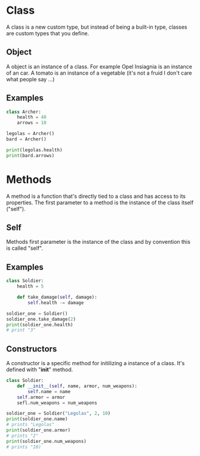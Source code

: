 # Class

A class is a new custom type, but instead of being a built-in type, classes are custom types that you define.

## Object

A object is an instance of a class. For example Opel Insiagnia is an instance of an car. A tomato is an instance of a vegetable (it's not a fruid I don't care what people say ...)

## Examples

```python
class Archer:
    health = 40
    arrows = 10

legolas = Archer()
bard = Archer()

print(legolas.health)
print(bard.arrows)
```

# Methods

A method is a function that's directly tied to a class and has access to its properties.
The first parameter to a method is the instance of the class itself ("self").

## Self
Methods first parameter is the instance of the class and by convention this is called "self".

## Examples

```python
class Soldier:
    health = 5

    def take_damage(self, damage):
        self.health -= damage

soldier_one = Soldier()
soldier_one.take_damage(2)
print(soldier_one.health)
# print "3"
```

## Constructors

A constructor is a specific method for initilizing a instance of a class.
It's defined with "__init__" method.

```python
class Soldier:
    def __init__(self, name, armor, num_weapons):
        self.name = name
	self.armor = armor
	sefl.num_weapons = num_weapons

soldier_one = Soldier("Legolas", 2, 10)
print(soldier_one.name)
# prints "Legolas"
print(soldier_one.armor)
# prints "2"
print(soldier_one.num_weapons)
# prints "10)
```
